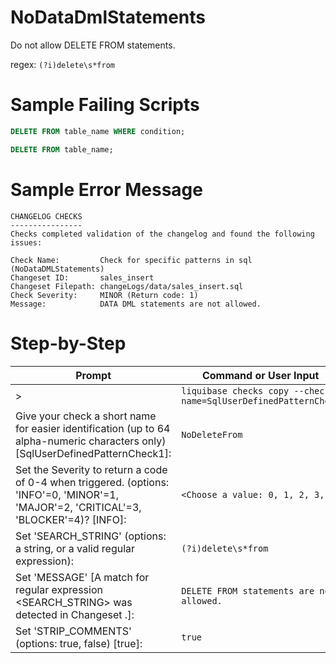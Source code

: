 # NoDataDmlStatements

Do not allow DELETE FROM statements.

regex: `(?i)delete\s*from`

# Sample Failing Scripts
``` sql
DELETE FROM table_name WHERE condition;
```
``` sql
DELETE FROM table_name;
```

# Sample Error Message
```
CHANGELOG CHECKS
----------------
Checks completed validation of the changelog and found the following issues:

Check Name:         Check for specific patterns in sql (NoDataDMLStatements)
Changeset ID:       sales_insert
Changeset Filepath: changeLogs/data/sales_insert.sql
Check Severity:     MINOR (Return code: 1)
Message:            DATA DML statements are not allowed.
```
# Step-by-Step

| Prompt | Command or User Input                                           |
| ------ |-----------------------------------------------------------------|
| > | `liquibase checks copy --check-name=SqlUserDefinedPatternCheck` |
| Give your check a short name for easier identification (up to 64 alpha-numeric characters only) [SqlUserDefinedPatternCheck1]: | `NoDeleteFrom`                                                  |
| Set the Severity to return a code of 0-4 when triggered. (options: 'INFO'=0, 'MINOR'=1, 'MAJOR'=2, 'CRITICAL'=3, 'BLOCKER'=4)? [INFO]: | `<Choose a value: 0, 1, 2, 3, 4>`                               |
| Set 'SEARCH_STRING' (options: a string, or a valid regular expression): | `(?i)delete\s*from`                                             |
| Set 'MESSAGE' [A match for regular expression <SEARCH_STRING> was detected in Changeset <CHANGESET>.]: | `DELETE FROM statements are not allowed.`                       |
| Set 'STRIP_COMMENTS' (options: true, false) [true]: | `true`                                                          |

